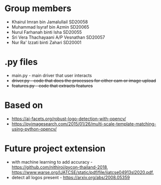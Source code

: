 # Group members
* Khairul Imran bin Jamalullail SD20058
* Muhammad Isyraf bin Azmin SD20065
* Nurul Farhanah binti Isha SD20055 
* Sri Vera Thachayaani A/P Vesnathan SD20057
* Nur Ra' Izzati binti Zahari SD20001

# .py files
* main.py - main driver that user interacts
* ~~driver.py - code that does the processes for either cam or image upload~~
* ~~features.py - code that extracts features~~

# Based on
* https://ai-facets.org/robust-logo-detection-with-opencv/
* https://pyimagesearch.com/2015/01/26/multi-scale-template-matching-using-python-opencv/

# Future project extension
* with machine learning to add accuracy - https://github.com/nithiroj/pycon-thailand-2018, https://www.warse.org/IJATCSE/static/pdf/file/ijatcse04913sl2020.pdf,  
* detect all logos present - https://arxiv.org/abs/2008.05359
